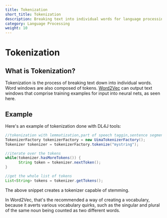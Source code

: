 ```yaml
---
title: Tokenization
short_title: Tokenization
description: Breaking text into individual words for language processing in DL4J.
category: Language Processing
weight: 10
---
```


# Tokenization

## What is Tokenization?

Tokenization is the process of breaking text down into individual words. Word windows are also composed of tokens. [Word2Vec](https://github.com/KonduitAI/deeplearning4j-gitbook-sync/tree/0dcfcae728f97b1a1ad90384c89e04c41555b489/language-processing/deeplearning4j-nlp/word2vec.html) can output text windows that comprise training examples for input into neural nets, as seen here.

## Example

Here's an example of tokenization done with DL4J tools:

```java
//tokenization with lemmatization,part of speech taggin,sentence segmentation
TokenizerFactory tokenizerFactory = new UimaTokenizerFactory();
Tokenizer tokenizer = tokenizerFactory.tokenize("mystring");

//iterate over the tokens
while(tokenizer.hasMoreTokens()) {
      String token = tokenizer.nextToken();
}

//get the whole list of tokens
List<String> tokens = tokenizer.getTokens();
```

The above snippet creates a tokenizer capable of stemming.

In Word2Vec, that's the recommended a way of creating a vocabulary, because it averts various vocabulary quirks, such as the singular and plural of the same noun being counted as two different words.

